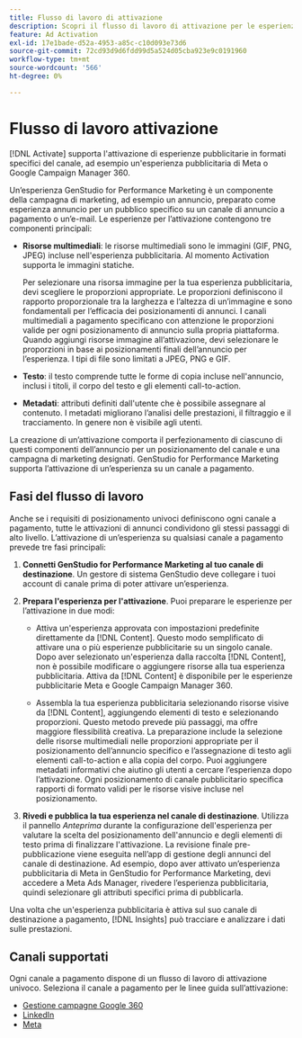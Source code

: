 ```yaml
---
title: Flusso di lavoro di attivazione
description: Scopri il flusso di lavoro di attivazione per le esperienze pubblicitarie.
feature: Ad Activation
exl-id: 17e1bade-d52a-4953-a85c-c10d093e73d6
source-git-commit: 72cd93d9d6fdd99d5a524d05cba923e9c0191960
workflow-type: tm+mt
source-wordcount: '566'
ht-degree: 0%

---
```


# Flusso di lavoro attivazione

[!DNL Activate] supporta l&#39;attivazione di esperienze pubblicitarie in formati specifici del canale, ad esempio un&#39;esperienza pubblicitaria di Meta o Google Campaign Manager 360.

Un’esperienza GenStudio for Performance Marketing è un componente della campagna di marketing, ad esempio un annuncio, preparato come esperienza annuncio per un pubblico specifico su un canale di annuncio a pagamento o un’e-mail. Le esperienze per l’attivazione contengono tre componenti principali:

* **Risorse multimediali**: le risorse multimediali sono le immagini (GIF, PNG, JPEG) incluse nell&#39;esperienza pubblicitaria. Al momento Activation supporta le immagini statiche.

  Per selezionare una risorsa immagine per la tua esperienza pubblicitaria, devi scegliere le proporzioni appropriate. Le proporzioni definiscono il rapporto proporzionale tra la larghezza e l’altezza di un’immagine e sono fondamentali per l’efficacia dei posizionamenti di annunci. I canali multimediali a pagamento specificano con attenzione le proporzioni valide per ogni posizionamento di annuncio sulla propria piattaforma. Quando aggiungi risorse immagine all’attivazione, devi selezionare le proporzioni in base ai posizionamenti finali dell’annuncio per l’esperienza. I tipi di file sono limitati a JPEG, PNG e GIF.

* **Testo**: il testo comprende tutte le forme di copia incluse nell&#39;annuncio, inclusi i titoli, il corpo del testo e gli elementi call-to-action.

* **Metadati**: attributi definiti dall&#39;utente che è possibile assegnare al contenuto. I metadati migliorano l’analisi delle prestazioni, il filtraggio e il tracciamento. In genere non è visibile agli utenti.

La creazione di un’attivazione comporta il perfezionamento di ciascuno di questi componenti dell’annuncio per un posizionamento del canale e una campagna di marketing designati. GenStudio for Performance Marketing supporta l’attivazione di un’esperienza su un canale a pagamento.

## Fasi del flusso di lavoro

Anche se i requisiti di posizionamento univoci definiscono ogni canale a pagamento, tutte le attivazioni di annunci condividono gli stessi passaggi di alto livello. L’attivazione di un’esperienza su qualsiasi canale a pagamento prevede tre fasi principali:

1. **Connetti GenStudio for Performance Marketing al tuo canale di destinazione**. Un gestore di sistema GenStudio deve collegare i tuoi account di canale prima di poter attivare un’esperienza.

1. **Prepara l&#39;esperienza per l&#39;attivazione**. Puoi preparare le esperienze per l’attivazione in due modi:

   * Attiva un&#39;esperienza approvata con impostazioni predefinite direttamente da [!DNL Content]. Questo modo semplificato di attivare una o più esperienze pubblicitarie su un singolo canale. Dopo aver selezionato un&#39;esperienza dalla raccolta [!DNL Content], non è possibile modificare o aggiungere risorse alla tua esperienza pubblicitaria. Attiva da [!DNL Content] è disponibile per le esperienze pubblicitarie Meta e Google Campaign Manager 360.

   * Assembla la tua esperienza pubblicitaria selezionando risorse visive da [!DNL Content], aggiungendo elementi di testo e selezionando proporzioni. Questo metodo prevede più passaggi, ma offre maggiore flessibilità creativa. La preparazione include la selezione delle risorse multimediali nelle proporzioni appropriate per il posizionamento dell’annuncio specifico e l’assegnazione di testo agli elementi call-to-action e alla copia del corpo. Puoi aggiungere metadati informativi che aiutino gli utenti a cercare l’esperienza dopo l’attivazione. Ogni posizionamento di canale pubblicitario specifica rapporti di formato validi per le risorse visive incluse nel posizionamento.

1. **Rivedi e pubblica la tua esperienza nel canale di destinazione**. Utilizza il pannello _Anteprima_ durante la configurazione dell&#39;esperienza per valutare la scelta del posizionamento dell&#39;annuncio e degli elementi di testo prima di finalizzare l&#39;attivazione. La revisione finale pre-pubblicazione viene eseguita nell’app di gestione degli annunci del canale di destinazione. Ad esempio, dopo aver attivato un’esperienza pubblicitaria di Meta in GenStudio for Performance Marketing, devi accedere a Meta Ads Manager, rivedere l’esperienza pubblicitaria, quindi selezionare gli attributi specifici prima di pubblicarla.

Una volta che un&#39;esperienza pubblicitaria è attiva sul suo canale di destinazione a pagamento, [!DNL Insights] può tracciare e analizzare i dati sulle prestazioni.

## Canali supportati

Ogni canale a pagamento dispone di un flusso di lavoro di attivazione univoco. Seleziona il canale a pagamento per le linee guida sull’attivazione:

* [Gestione campagne Google 360](activate-cm360-ad.md)
* [LinkedIn](activate-linkedin-ad.md)
* [Meta](activate-meta-ad.md)
